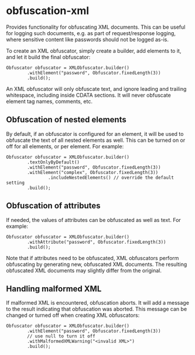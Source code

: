 # obfuscation-xml

Provides functionality for obfuscating XML documents. This can be useful for logging such documents, e.g. as part of request/response logging, where sensitive content like passwords should not be logged as-is.

To create an XML obfuscator, simply create a builder, add elements to it, and let it build the final obfuscator:

    Obfuscator obfuscator = XMLObfuscator.builder()
            .withElement("password", Obfuscator.fixedLength(3))
            .build();

An XML obfuscator will only obfuscate text, and ignore leading and trailing whitespace, including inside CDATA sections. It will never obfuscate element tag names, comments, etc.

## Obfuscation of nested elements

By default, if an obfuscator is configured for an element, it will be used to obfuscate the text of all nested elements as well. This can be turned on or off for all elements, or per element. For example:

    Obfuscator obfuscator = XMLObfuscator.builder()
            .textOnlyByDefault()
            .withElement("password", Obfuscator.fixedLength(3))
            .withElement("complex", Obfuscator.fixedLength(3))
                    .includeNestedElements() // override the default setting
            .build();

## Obfuscation of attributes

If needed, the values of attributes can be obfuscated as well as text. For example:

    Obfuscator obfuscator = XMLObfuscator.builder()
            .withAttribute("password", Obfuscator.fixedLength(3))
            .build();

Note that if attributes need to be obfuscated, XML obfuscators perform obfuscating by generating new, obfuscated XML documents. The resulting obfuscated XML documents may slightly differ from the original.

## Handling malformed XML

If malformed XML is encountered, obfuscation aborts. It will add a message to the result indicating that obfuscation was aborted. This message can be changed or turned off when creating XML obfuscators:

    Obfuscator obfuscator = XMLObfuscator.builder()
            .withElement("password", Obfuscator.fixedLength(3))
            // use null to turn it off
            .withMalformedXMLWarning("<invalid XML>")
            .build();
